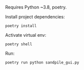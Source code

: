Requires Python ~3.8, poetry.

Install project dependencies:


    poetry install

Activate virtual env:

    poetry shell

Run:

    poetry run python sandpile_gui.py
